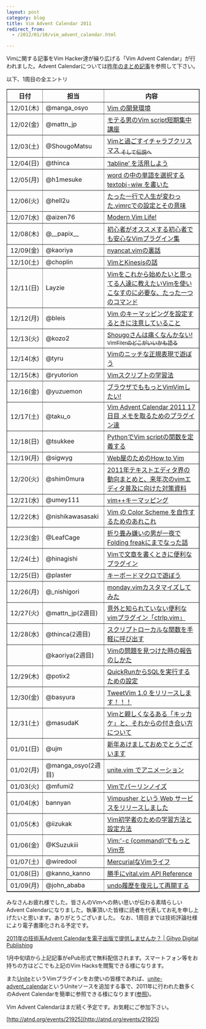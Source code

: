 ```yaml
---
layout: post
category: blog
title: Vim Advent Calendar 2011
redirect_from:
  - /2012/01/10/vim_advent_calendar.html

---
```


Vimに関する記事をVim Hacker達が繰り広げる「Vim Advent Calendar」が行われました。Advent Calendarについては[昨年のまとめ記事](http://gihyo.jp/news/info/2010/12/0102)を参照して下さい。

以下、1周目の全エントリ

<table border="1">
<tr>
	<th>日付</th>
	<th>担当</th>
	<th>内容</th>
</tr>
<tr>
	<td>12/01(木)</td>
	<td>@manga_osyo</td>
	<td><a href="http://d.hatena.ne.jp/osyo-manga/20111201/1322665228">Vim の開発環境</a></td>
</tr>
<tr>
	<td>12/02(金)</td>
	<td>@mattn_jp</td>
	<td><a href="http://mattn.kaoriya.net/software/vim/20111202085236.htm">モテる男のVim script短期集中講座</a></td>
</tr>
<tr>
	<td>12/03(土)</td>
	<td>@ShougoMatsu</td>
	<td><a href="http://vinarian.blogspot.com/2011/12/vim.html">Vimと過ごすイチャラブクリスマス <sub>そして伝説へ</sub></a></td>
</tr>
<tr>
	<td>12/04(日)</td>
	<td>@thinca</td>
	<td><a href="http://d.hatena.ne.jp/thinca/20111204/1322932585">&#8216;tabline&#8217; を活用しよう</a></td>
</tr>
<tr>
	<td>12/05(月)</td>
	<td>@h1mesuke</td>
	<td><a href="http://d.hatena.ne.jp/h1mesuke/20111205/p1">word の中の単語を選択する textobj-wiw を書いた</a></td>
</tr>
<tr>
	<td>12/06(火)</td>
	<td>@hell2u</td>
	<td><a href="http://hail2u.net/blog/software/only-one-line-life-changing-vimrc-setting.html">たった一行で人生が変わった.vimrcでの設定とその意味</a></td>
</tr>
<tr>
	<td>12/07(水)</td>
	<td>@aizen76</td>
	<td><a href="http://d.hatena.ne.jp/alwei/20111206/1323187998">Modern Vim Life!</a></td>
</tr>
<tr>
	<td>12/08(木)</td>
	<td>@__papix__</td>
	<td><a href="http://papix.hateblo.jp/entry/2011/12/08/130431">初心者がオススメする初心者でも安心なVimプラグイン集</a></td>
</tr>
<tr>
	<td>12/09(金)</td>
	<td>@kaoriya</td>
	<td><a href="http://www.kaoriya.net/blog/201112/20111209">nyancat.vimの裏話</a></td>
</tr>
<tr>
	<td>12/10(土)</td>
	<td>@choplin</td>
	<td><a href="http://choplin.hatenablog.com/entry/2011/12/10/222645">VimとKinesisの話</a></td>
</tr>
<tr>
	<td>12/11(日)</td>
	<td>Layzie</td>
	<td><a href="http://d.hatena.ne.jp/Layzie/20111211/1323534985">Vimをこれから始めたいと思ってる人達に教えたいVimを使いこなすのに必要な、たった一つのコマンド</a></td>
</tr>
<tr>
	<td>12/12(月)</td>
	<td>@bleis</td>
	<td><a href="http://d.hatena.ne.jp/bleis-tift/20111212/1323688696">Vim のキーマッピングを設定するときに注意していること</a></td>
</tr>
<tr>
	<td>12/13(火)</td>
	<td>@kozo2</td>
	<td><a href="http://d.hatena.ne.jp/kozo2/20111213/1323788056">Shougoさんは痛くなんかない! <sub>VimFilerのどこがいいかも語る</sub></a></td>
</tr>
<tr>
	<td>12/14(水)</td>
	<td>@tyru</td>
	<td><a href="http://d.hatena.ne.jp/tyru/20111214/play_with_vim_regexp">Vimのニッチな正規表現で遊ぼう</a></td>
</tr>
<tr>
	<td>12/15(木)</td>
	<td>@ryutorion</td>
	<td><a href="http://mklearning.blogspot.com/2011/12/vim-vim-advent-calendar-201115.html">Vimスクリプトの学習法</a></td>
</tr>
<tr>
	<td>12/16(金)</td>
	<td>@yuzuemon</td>
	<td><a href="http://d.hatena.ne.jp/Yuzuemon/20111216/1324047632">ブラウザでももっとVimVimしたい!</a></td>
</tr>
<tr>
	<td>12/17(土)</td>
	<td>@taku_o</td>
	<td><a href="http://nanasi.jp/articles/howto/note/adventcalendar2011-memo.html">Vim Advent Calendar 2011 17日目 メモを取るためのプラグイン達</a></td>
</tr>
<tr>
	<td>12/18(日)</td>
	<td>@tsukkee</td>
	<td><a href="http://relaxedcolumn.blog8.fc2.com/blog-entry-170.html">PythonでVim scriptの関数を定義する</a></td>
</tr>
<tr>
	<td>12/19(月)</td>
	<td>@sigwyg</td>
	<td><a href="http://archiva.jp/web/tool/how_to_vim_1.html" title="表">Web屋のためのHow to Vim</a></td>
</tr>
<tr>
	<td>12/20(火)</td>
	<td>@shim0mura</td>
	<td><a href="http://d.hatena.ne.jp/shim0mura/20111220/1324575061">2011年テキストエディタ界の動向まとめと、来年次のvimエディタ普及に向けた対策資料</a></td>
</tr>
<tr>
	<td>12/21(水)</td>
	<td>@umey111</td>
	<td><a href="http://umeji.blogspot.com/2011/12/21vim.html">vim++キーマッピング</a></td>
</tr>
<tr>
	<td>12/22(木)</td>
	<td>@nishikawasasaki</td>
	<td><a href="http://d.hatena.ne.jp/nishikawasasaki/20111222/1324547769">Vim の Color Scheme を自作するためのあれこれ</a></td>
</tr>
<tr>
	<td>12/23(金)</td>
	<td>@LeafCage</td>
	<td><a href="http://d.hatena.ne.jp/leafcage/20111223/1324705686">折り畳み嫌いの男が一夜でFolding freakにまでなった話</a></td>
</tr>
<tr>
	<td>12/24(土)</td>
	<td>@hinagishi</td>
	<td><a href="http://hinagishi.hateblo.jp/entry/2011/12/24/194319">Vimで文章を書くときに便利なプラグイン</a></td>
</tr>
<tr>
	<td>12/25(日)</td>
	<td>@plaster</td>
	<td><a href="http://pla.asablo.jp/blog/2011/12/25/6260487">キーボードマクロで遊ぼう</a></td>
</tr>
<tr>
	<td>12/26(月)</td>
	<td>@_nishigori</td>
	<td><a href="http://nishigori.blogspot.com/2011/12/vim-advent-calender-26.html">monday.vimカスタマイズしてみた</a></td>
</tr>
<tr>
	<td>12/27(火)</td>
	<td>@mattn_jp(2週目)</td>
	<td><a href="http://mattn.kaoriya.net/software/vim/20111228013428.htm">意外と知られていない便利なvimプラグイン「ctrlp.vim」</a></td>
</tr>
<tr>
	<td>12/28(水)</td>
	<td>@thinca(2週目)</td>
	<td><a href="http://d.hatena.ne.jp/thinca/20111228/1325077104">スクリプトローカルな関数を手軽に呼び出す</a></td>
</tr>
<tr>
	<td></td>
	<td>@kaoriya(2週目)</td>
	<td><a href="http://www.kaoriya.net/blog/201112/20111228">Vimの問題を見つけた時の報告のしかた</a></td>
</tr>
<tr>
	<td>12/29(木)</td>
	<td>@potix2</td>
	<td><a href="http://potix2.blogspot.com/2011/12/quickrunsqlmysql.html" title="MySQL用">QuickRunからSQLを実行するための設定</a></td>
</tr>
<tr>
	<td>12/30(金)</td>
	<td>@basyura</td>
	<td><a href="http://d.hatena.ne.jp/basyura/20111230/p1">TweetVim 1.0 をリリースします！！！</a></td>
</tr>
<tr>
	<td>12/31(土)</td>
	<td>@masudaK</td>
	<td><a href="http://d.hatena.ne.jp/masudaK/20111231/1325259077">Vimと親しくなるある「キッカケ」と、それからの付き合い方について</a></td>
</tr>
<tr>
	<td>01/01(日)</td>
	<td>@ujm</td>
	<td><a href="http://vim-users.jp/2012/01/happy-new-year-vim/">新年あけましておめでとうございます</a></td>
</tr>
<tr>
	<td>01/02(月)</td>
	<td>@manga_osyo(2週目)</td>
	<td><a href="http://d.hatena.ne.jp/osyo-manga/20120107/1325900608">unite.vim でアニメーション</a></td>
</tr>
<tr>
	<td>01/03(火)</td>
	<td>@mfumi2</td>
	<td><a href="http://d.hatena.ne.jp/mFumi/20120102/1325519837">Vimでパーリンノイズ</a></td>
</tr>
<tr>
	<td>01/04(水)</td>
	<td>bannyan</td>
	<td><a href="http://d.hatena.ne.jp/bannyan/20120104/1325689087">Vimpusher という Web サービスをリリースしました</a></td>
</tr>
<tr>
	<td>01/05(木)</td>
	<td>@iizukak</td>
	<td><a href="http://iizukak.com/?p=1600">Vim初学者のための学習方法と設定方法</a></td>
</tr>
<tr>
	<td>01/06(金)</td>
	<td>@KSuzukiii</td>
	<td><a href="http://lsifrontend.blog100.fc2.com/blog-entry-217.html">Vim:&#8216;-c {command}&#8217;でもっとVim充</a></td>
</tr>
<tr>
	<td>01/07(土)</td>
	<td>@wiredool </td>
	<td><a href="http://d.hatena.ne.jp/wiredool/20120106/1325868063">MercurialなVimライフ</a></td>
</tr>
<tr>
	<td>01/08(日)</td>
	<td>@kanno_kanno</td>
	<td><a href="http://d.hatena.ne.jp/kanno_kanno/20120107/1325949855">勝手にvital.vim <span class="caps">API</span> Reference</a></td>
</tr>
<tr>
	<td>01/09(月)</td>
	<td>@john_ababa</td>
	<td><a href="http://d.hatena.ne.jp/abulia/20120108/1326041427">undo履歴を復元して再開する</a></td>
</tr>
</table>

みなさんお疲れ様でした。皆さんのVimへの熱い思いが伝わる素晴らしいAdvent Calendarになりました。執筆頂いた皆様に読者を代表してお礼を申し上げたいと思います。ありがとうございました。
なお、1周目までは技術評論社様により電子書庫化される予定です。

[2011年の技術系Advent Calendarを電子出版で提供しませんか？ | Gihyo Digital Publishing](https://gihyo.jp/dp/information/operation/201111/2801)

1月中旬頃から上記記事がePub形式で無料配信されます。スマートフォン等をお持ちの方はどこでも上記のVim Hacksを閲覧できる様になります。

また[Unite](https://github.com/Shougo/unite.vim)というVimプラグインをお使いの皆様であれば、[unite-advent\_calendar](https://github.com/mattn/unite-advent\_calendar)というUniteソースを追加する事で、2011年に行われた数多くのAdvent Calendarを簡単に参照できる様になります([参照](http://mattn.kaoriya.net/software/vim/20111209190210.htm))。

Vim Advent Calendarはまだ続く予定です。お気軽にご参加下さい。

[http://atnd.org/events/21925](http://atnd.org/events/21925)
